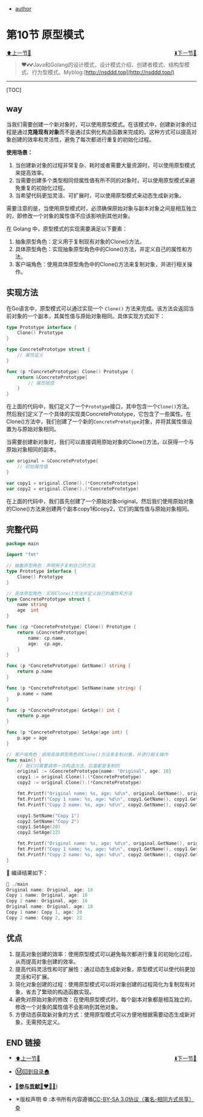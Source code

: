 + [author](https://github.com/cubxxw/awesome-cs-cloudnative-blockchain)

# 第10节 原型模式

<div><a href = '9.md' style='float:left'>⬆️上一节🔗</a><a href = '11.md' style='float: right'>⬇️下一节🔗</a></div>
<br>

> ❤️💕💕Java和Golang的设计模式，设计模式介绍、创建者模式、结构型模式、行为型模式。Myblog:[http://nsddd.top](http://nsddd.top/)

---
[TOC]

## way

当我们需要创建一个新对象时，可以使用原型模式。在该模式中，创建新对象的过程是通过**克隆现有对象**而不是通过实例化构造函数来完成的。这种方式可以提高对象创建的效率和灵活性，避免了每次都进行重复的初始化过程。

**使用场景：**

1. 当创建新对象的过程非常复杂、耗时或者需要大量资源时，可以使用原型模式来提高效率。
2. 当需要创建多个类型相同但属性值有所不同的对象时，可以使用原型模式来避免重复的初始化过程。
3. 当希望代码更加灵活、可扩展时，可以使用原型模式来动态生成新对象。

需要注意的是，当使用原型模式时，必须确保原始对象与副本对象之间是相互独立的，即修改一个对象的属性值不应该影响到其他对象。

在 Golang 中，原型模式的实现需要满足以下要素：

1. 抽象原型角色：定义用于复制现有对象的Clone()方法。
2. 具体原型角色：实现抽象原型角色中的Clone()方法，并定义自己的属性和方法。
3. 客户端角色：使用具体原型角色中的Clone()方法来复制对象，并进行相关操作。



## 实现方法

在Go语言中，原型模式可以通过实现一个 `Clone()` 方法来完成。该方法会返回当前对象的一个副本，其属性值与原始对象相同。具体实现方式如下：

```go
type Prototype interface {
    Clone() Prototype
}

type ConcretePrototype struct {
    // 属性定义
}

func (p *ConcretePrototype) Clone() Prototype {
    return &ConcretePrototype{
        // 属性赋值
    }
}
```

在上面的代码中，我们定义了一个`Prototype`接口，其中包含一个`Clone()`方法。然后我们定义了一个具体的实现类ConcretePrototype，它包含了一些属性。在Clone()方法中，我们创建了一个新的`ConcretePrototype`对象，并将其属性值设置为与原始对象相同。

当需要创建新对象时，我们可以直接调用原始对象的Clone()方法，以获得一个与原始对象相同的副本。

```go
var original = &ConcretePrototype{
    // 初始属性值
}

var copy1 = original.Clone().(*ConcretePrototype)
var copy2 = original.Clone().(*ConcretePrototype)
```

在上面的代码中，我们首先创建了一个原始对象original。然后我们使用原始对象的Clone()方法来创建两个副本copy1和copy2，它们的属性值与原始对象相同。



## 完整代码

```go
package main

import "fmt"

// 抽象原型角色：声明用于复制自己的方法
type Prototype interface {
    Clone() Prototype
}

// 具体原型角色：实现Clone()方法并定义自己的属性和方法
type ConcretePrototype struct {
    name string
    age  int
}

func (cp *ConcretePrototype) Clone() Prototype {
    return &ConcretePrototype{
        name: cp.name,
        age:  cp.age,
    }
}

func (p *ConcretePrototype) GetName() string {
    return p.name
}

func (p *ConcretePrototype) SetName(name string) {
    p.name = name
}

func (p *ConcretePrototype) GetAge() int {
    return p.age
}

func (p *ConcretePrototype) SetAge(age int) {
    p.age = age
}

// 客户端角色：调用具体原型角色的Clone()方法来复制对象，并进行相关操作
func main() {
    // 我们只需要调用一次构造方法，后面都是复制的
    original := &ConcretePrototype{name: "Original", age: 18}
    copy1 := original.Clone().(*ConcretePrototype)
    copy2 := original.Clone().(*ConcretePrototype)

    fmt.Printf("Original name: %s, age: %d\n", original.GetName(), original.GetAge())
    fmt.Printf("Copy 1 name: %s, age: %d\n", copy1.GetName(), copy1.GetAge())
    fmt.Printf("Copy 2 name: %s, age: %d\n", copy2.GetName(), copy2.GetAge())

    copy1.SetName("Copy 1")
    copy2.SetName("Copy 2")
    copy1.SetAge(20)
    copy2.SetAge(22)

    fmt.Printf("Original name: %s, age: %d\n", original.GetName(), original.GetAge())
    fmt.Printf("Copy 1 name: %s, age: %d\n", copy1.GetName(), copy1.GetAge())
    fmt.Printf("Copy 2 name: %s, age: %d\n", copy2.GetName(), copy2.GetAge())
}
```

🚀 编译结果如下：

```go
 ./main
Original name: Original, age: 18
Copy 1 name: Original, age: 18
Copy 2 name: Original, age: 18
Original name: Original, age: 18
Copy 1 name: Copy 1, age: 20
Copy 2 name: Copy 2, age: 22
```



## 优点

1. 提高对象创建的效率：使用原型模式可以避免每次都进行重复的初始化过程，从而提高对象创建的效率。
2. 提高代码灵活性和可扩展性：通过动态生成新对象，原型模式可以使代码更加灵活和可扩展。
3. 简化对象创建的过程：使用原型模式可以将对象创建的过程简化为复制现有对象，省去了繁琐的构造函数实现。
4. 避免对原始对象的修改：在使用原型模式时，每个副本对象都是相互独立的，修改一个对象的属性值不会影响到其他对象。
5. 方便动态获取新对象的方式：使用原型模式可以方便地根据需要动态生成新对象，无需预先定义。



## END 链接
<ul><li><div><a href = '9.md' style='float:left'>⬆️上一节🔗</a><a href = '11.md' style='float: right'>⬇️下一节🔗</a></div></li></ul>

+ [Ⓜ️回到目录🏠](../README.md)

+ [**🫵参与贡献💞❤️‍🔥💖**](https://nsddd.top/archives/contributors))

+ ✴️版权声明 &copy; :本书所有内容遵循[CC-BY-SA 3.0协议（署名-相同方式共享）&copy;](http://zh.wikipedia.org/wiki/Wikipedia:CC-by-sa-3.0协议文本) 
